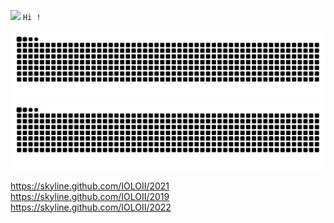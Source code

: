 <!-- ![](https://komarev.com/ghpvc/?username=IOLOII&color=blueviolet)    -->
<img src="https://media.giphy.com/media/hvRJCLFzcasrR4ia7z/giphy.gif" width="25px">  `Hi !`
<!-- ![IOLOII's GitHub stats](https://github-readme-stats.vercel.app/api?username=IOLOII&show_icons=true) -->
<!-- [![Imaage](https://github.com/IOLOII/IOLOII/blob/master/image.png?raw=true)](https://github.com/IOLOII) -->
<!-- ![Metrics](https://metrics.lecoq.io/IOLOII?template=classic&config.timezone=Asia%2FShanghai) -->
<!-- ![IOLOII's Most used languages](https://github-readme-stats.vercel.app/api/top-langs?username=IOLOII&show_icons=true&count_private=true&theme=gotham) -->
<!-- ![IOLOII's Most used languages](https://github-readme-stats.vercel.app/api/top-langs/?username=IOLOII&layout=compact&hide_border=true&langs_count=10) -->
<!-- ![snake gif](https://raw.githubusercontent.com/IOLOII/IOLOII/output/github-contribution-grid-snake.svg) -->
![GitHub Snake Light](https://raw.githubusercontent.com/IOLOII/IOLOII/output/github-snake.svg#gh-light-mode-only)
![GitHub Snake dark](https://raw.githubusercontent.com/IOLOII/IOLOII/output/github-snake-dark.svg#gh-dark-mode-only)
<!-- ![Snake](https://raw.githubusercontent.com/IOLOII/IOLOII/output/ocean.gif) -->

<https://skyline.github.com/IOLOII/2021>  
<https://skyline.github.com/IOLOII/2019>
<https://skyline.github.com/IOLOII/2022>
